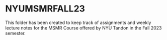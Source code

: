 # NYUMSMRFALL23

This folder has been created to keep track of assignments and weekly lecture notes for the MSMR Course offered by NYU Tandon in the Fall 2023 semester.
